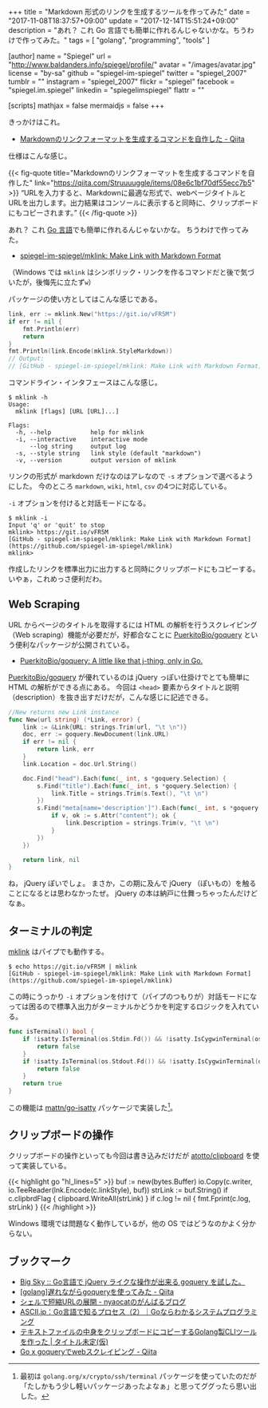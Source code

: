 +++
title = "Markdown 形式のリンクを生成するツールを作ってみた"
date =  "2017-11-08T18:37:57+09:00"
update = "2017-12-14T15:51:24+09:00"
description = "あれ？ これ Go 言語でも簡単に作れるんじゃないかな。ちうわけで作ってみた。"
tags        = [ "golang", "programming", "tools" ]

[author]
  name      = "Spiegel"
  url       = "http://www.baldanders.info/spiegel/profile/"
  avatar    = "/images/avatar.jpg"
  license   = "by-sa"
  github    = "spiegel-im-spiegel"
  twitter   = "spiegel_2007"
  tumblr    = ""
  instagram = "spiegel_2007"
  flickr    = "spiegel"
  facebook  = "spiegel.im.spiegel"
  linkedin  = "spiegelimspiegel"
  flattr    = ""

[scripts]
  mathjax = false
  mermaidjs = false
+++

きっかけはこれ。

- [Markdownのリンクフォーマットを生成するコマンドを自作した - Qiita](https://qiita.com/Struuuuggle/items/08e6c1bf70df55ecc7b5)

仕様はこんな感じ。

{{< fig-quote title="Markdownのリンクフォーマットを生成するコマンドを自作した" link="https://qiita.com/Struuuuggle/items/08e6c1bf70df55ecc7b5" >}}
<q>URLを入力すると、Markdownに最適な形式で、webページタイトルとURLを出力します。出力結果はコンソールに表示すると同時に、クリップボードにもコピーされます。</q>
{{< /fig-quote >}}

あれ？ これ [Go 言語]でも簡単に作れるんじゃないかな。
ちうわけで作ってみた。

- [spiegel-im-spiegel/mklink: Make Link with Markdown Format](https://github.com/spiegel-im-spiegel/mklink)

（Windows では `mklink` はシンボリック・リンクを作るコマンドだと後で気づいたが，後悔先に立たず`w`）

パッケージの使い方としてはこんな感じである。

```go
link, err := mklink.New("https://git.io/vFR5M")
if err != nil {
    fmt.Println(err)
    return
}
fmt.Println(link.Encode(mklink.StyleMarkdown))
// Output:
// [GitHub - spiegel-im-spiegel/mklink: Make Link with Markdown Format](https://github.com/spiegel-im-spiegel/mklink)
```

コマンドライン・インタフェースはこんな感じ。

```text
$ mklink -h
Usage:
  mklink [flags] [URL [URL]...]

Flags:
  -h, --help           help for mklink
  -i, --interactive    interactive mode
      --log string     output log
  -s, --style string   link style (default "markdown")
  -v, --version        output version of mklink
```

リンクの形式が markdown だけなのはアレなので `-s` オプションで選べるようにした。
今のところ `markdown`, `wiki`, `html`, `csv` の4つに対応している。

`-i` オプションを付けると対話モードになる。

```text
$ mklink -i
Input 'q' or 'quit' to stop
mklink> https://git.io/vFR5M
[GitHub - spiegel-im-spiegel/mklink: Make Link with Markdown Format](https://github.com/spiegel-im-spiegel/mklink)
mklink>
```

作成したリンクを標準出力に出力すると同時にクリップボードにもコピーする。
いやぁ，これめっさ便利だわ。

## Web Scraping

URL からページのタイトルを取得するには HTML の解析を行うスクレイピング（Web scraping）機能が必要だが，好都合なことに [PuerkitoBio/goquery] という便利なパッケージが公開されている。

- [PuerkitoBio/goquery: A little like that j-thing, only in Go.](https://github.com/PuerkitoBio/goquery)

[PuerkitoBio/goquery] が優れているのは jQuery っぽい仕掛けでとても簡単に HTML の解析ができる点にある。
今回は `<head>` 要素からタイトルと説明（description）を抜き出すだけだが，こんな感じに記述できる。

```go
//New returns new Link instance
func New(url string) (*Link, error) {
    link := &Link{URL: strings.Trim(url, "\t \n")}
    doc, err := goquery.NewDocument(link.URL)
    if err != nil {
        return link, err
    }
    link.Location = doc.Url.String()

    doc.Find("head").Each(func(_ int, s *goquery.Selection) {
        s.Find("title").Each(func(_ int, s *goquery.Selection) {
            link.Title = strings.Trim(s.Text(), "\t \n")
        })
        s.Find("meta[name='description']").Each(func(_ int, s *goquery.Selection) {
            if v, ok := s.Attr("content"); ok {
                link.Description = strings.Trim(v, "\t \n")
            }
        })
    })

    return link, nil
}
```

ね， jQuery ぽいでしょ。
まさか，この期に及んで jQuery （ぽいもの）を触ることになるとは思わなかったぜ。
jQuery の本は納戸に仕舞っちゃったんだけどなぁ。

## ターミナルの判定

[mklink] はパイプでも動作する。

```text
$ echo https://git.io/vFR5M | mklink
[GitHub - spiegel-im-spiegel/mklink: Make Link with Markdown Format](https://github.com/spiegel-im-spiegel/mklink)
```

この時にうっかり `-i` オプションを付けて（パイプのつもりが）対話モードになっては困るので標準入出力がターミナルかどうかを判定するロジックを入れている。

```go
func isTerminal() bool {
    if !isatty.IsTerminal(os.Stdin.Fd()) && !isatty.IsCygwinTerminal(os.Stdin.Fd()) {
        return false
    }
    if !isatty.IsTerminal(os.Stdout.Fd()) && !isatty.IsCygwinTerminal(os.Stdout.Fd()) {
        return false
    }
    return true
}
```

この機能は [mattn/go-isatty] パッケージで実装した[^ssh1]。

[^ssh1]: 最初は `golang.org/x/crypto/ssh/terminal` パッケージを使っていたのだが「たしかもう少し軽いパッケージあったよなぁ」と思ってググったら思い出した。

## クリップボードの操作

クリップボードの操作といっても今回は書き込みだけだが [atotto/clipboard] を使って実装している。

{{< highlight go "hl_lines=5" >}}
buf := new(bytes.Buffer)
io.Copy(c.writer, io.TeeReader(lnk.Encode(c.linkStyle), buf))
strLink := buf.String()
if c.clipbrdFlag {
    clipboard.WriteAll(strLink)
}
if c.log != nil {
    fmt.Fprint(c.log, strLink)
}
{{< /highlight >}}

Windows 環境では問題なく動作しているが，他の OS ではどうなのかよく分からない。

## ブックマーク

- [Big Sky :: Go言語で jQuery ライクな操作が出来る goquery を試した。](https://mattn.kaoriya.net/software/lang/go/20120914184828.htm)
- [[golang]遅れながらgoqueryを使ってみた - Qiita](https://qiita.com/pokochi/items/042e91a2e724c336d02d)
- [シェルで短縮URLの展開 - nyaocatのがんばるブログ](http://nyaocat.hatenablog.jp/entry/2012/12/10/235259)
- [ASCII.jp：Go言語で知るプロセス（2）｜Goならわかるシステムプログラミング](http://ascii.jp/elem/000/001/459/1459279/)
- [テキストファイルの中身をクリップボードにコピーするGolang製CLIツールを作った | タイトル未定(仮)](https://kogai.github.io/2016/08/25/create-golip/)
- [Go x goqueryでwebスクレイピング - Qiita](https://qiita.com/akif999/items/2d6428c2377e020ce904)

[Go 言語]: https://golang.org/ "The Go Programming Language"
[mklink]: https://github.com/spiegel-im-spiegel/mklink "spiegel-im-spiegel/mklink: Make Link with Markdown Format"
[PuerkitoBio/goquery]: https://github.com/PuerkitoBio/goquery "PuerkitoBio/goquery: A little like that j-thing, only in Go."
[mattn/go-isatty]: https://github.com/mattn/go-isatty
[atotto/clipboard]: https://github.com/atotto/clipboard "atotto/clipboard: clipboard for golang"
